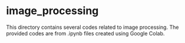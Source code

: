 # image_processing
This directory contains several codes related to image processing. The provided codes are from .ipynb files created using Google Colab.
